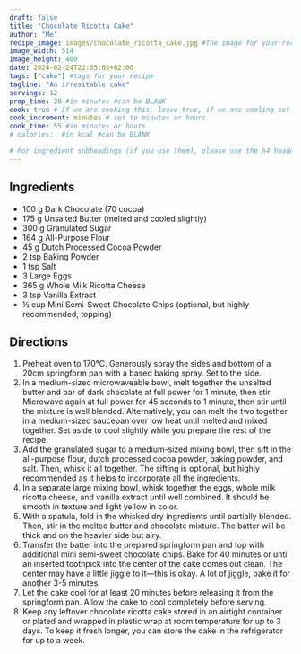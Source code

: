 ```yaml
---
draft: false
title: "Chocolate Ricotta Cake"
author: "Me"
recipe_image: images/chocolate_ricotta_cake.jpg #The image for your recipe
image_width: 514
image_height: 400
date: 2024-02-24T22:05:03+02:00
tags: ["cake"] #tags for your recipe
tagline: "An irresitable cake"
servings: 12
prep_time: 20 #in minutes #can be BLANK
cook: true # If we are cooking this, leave true, if we are cooling set to false
cook_increment: minutes # set to minutes or hours
cook_time: 55 #in minutes or hours
# calories:  #in kcal #can be BLANK

# For ingredient subheadings (if you use them), please use the h4 header.  For print view I have those elements targeted
---
```



## Ingredients

- 100 g Dark Chocolate (70 cocoa)
- 175 g Unsalted Butter (melted and cooled slightly)
- 300 g Granulated Sugar
- 164 g All-Purpose Flour
- 45 g Dutch Processed Cocoa Powder
- 2 tsp Baking Powder
- 1 tsp Salt
- 3 Large Eggs
- 365 g Whole Milk Ricotta Cheese
- 3 tsp Vanilla Extract
- ½ cup Mini Semi-Sweet Chocolate Chips (optional, but highly recommended, topping)

## Directions

1. Preheat oven to 170°C. Generously spray the sides and bottom of a 20cm springform pan with a based baking spray. Set to the side.
2. In a medium-sized microwaveable bowl, melt together the unsalted butter and bar of dark chocolate at full power for 1 minute, then stir. Microwave again at full power for 45 seconds to 1 minute, then stir until the mixture is well blended. Alternatively, you can melt the two together in a medium-sized saucepan over low heat until melted and mixed together. Set aside to cool slightly while you prepare the rest of the recipe.
3. Add the granulated sugar to a medium-sized mixing bowl, then sift in the all-purpose flour, dutch processed cocoa powder, baking powder, and salt. Then, whisk it all together. The sifting is optional, but highly recommended as it helps to incorporate all the ingredients.
4. In a separate large mixing bowl, whisk together the eggs, whole milk ricotta cheese, and vanilla extract until well combined. It should be smooth in texture and light yellow in color.
5. With a spatula, fold in the whisked dry ingredients until partially blended. Then, stir in the melted butter and chocolate mixture. The batter will be thick and on the heavier side but airy.
6. Transfer the batter into the prepared springform pan and top with additional mini semi-sweet chocolate chips. Bake for 40 minutes or until an inserted toothpick into the center of the cake comes out clean. The center may have a little jiggle to it—this is okay. A lot of jiggle, bake it for another 3-5 minutes.
7. Let the cake cool for at least 20 minutes before releasing it from the springform pan. Allow the cake to cool completely before serving.
8. Keep any leftover chocolate ricotta cake stored in an airtight container or plated and wrapped in plastic wrap at room temperature for up to 3 days. To keep it fresh longer, you can store the cake in the refrigerator for up to a week.
